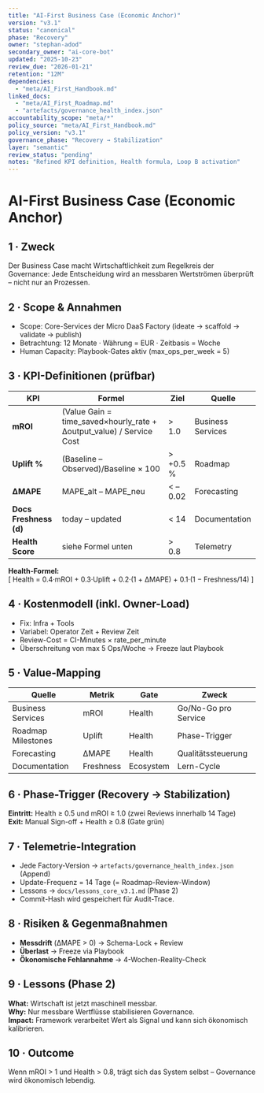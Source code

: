 ```yaml
---
title: "AI-First Business Case (Economic Anchor)"
version: "v3.1"
status: "canonical"
phase: "Recovery"
owner: "stephan-adod"
secondary_owner: "ai-core-bot"
updated: "2025-10-23"
review_due: "2026-01-21"
retention: "12M"
dependencies:
  - "meta/AI_First_Handbook.md"
linked_docs:
  - "meta/AI_First_Roadmap.md"
  - "artefacts/governance_health_index.json"
accountability_scope: "meta/*"
policy_source: "meta/AI_First_Handbook.md"
policy_version: "v3.1"
governance_phase: "Recovery → Stabilization"
layer: "semantic"
review_status: "pending"
notes: "Refined KPI definition, Health formula, Loop B activation"
---
```


# AI-First Business Case (Economic Anchor)

## 1 · Zweck
Der Business Case macht Wirtschaftlichkeit zum Regelkreis der Governance:
Jede Entscheidung wird an messbaren Wertströmen überprüft – nicht nur an Prozessen.

## 2 · Scope & Annahmen
- Scope: Core-Services der Micro DaaS Factory (ideate → scaffold → validate → publish)  
- Betrachtung: 12 Monate · Währung = EUR · Zeitbasis = Woche  
- Human Capacity: Playbook-Gates aktiv (max_ops_per_week = 5)  

## 3 · KPI-Definitionen (prüfbar)
| KPI | Formel | Ziel | Quelle |
|-----|---------|------|--------|
| **mROI** | (Value Gain = time_saved×hourly_rate + Δoutput_value) / Service Cost | > 1.0 | Business Services |
| **Uplift %** | (Baseline – Observed)/Baseline × 100 | > +0.5 % | Roadmap |
| **ΔMAPE** | MAPE_alt – MAPE_neu | < –0.02 | Forecasting |
| **Docs Freshness (d)** | today – updated | < 14 | Documentation |
| **Health Score** | siehe Formel unten | > 0.8 | Telemetry |

**Health-Formel:**  
\[
Health = 0.4·mROI + 0.3·Uplift + 0.2·(1 + ΔMAPE) + 0.1·(1 − Freshness/14)
\]

## 4 · Kostenmodell (inkl. Owner-Load)
- Fix: Infra + Tools  
- Variabel: Operator Zeit + Review Zeit  
- Review-Cost = CI-Minutes × rate_per_minute  
- Überschreitung von max 5 Ops/Woche → Freeze laut Playbook  

## 5 · Value-Mapping
| Quelle | Metrik | Gate | Zweck |
|---|---|---|---|
| Business Services | mROI | Health | Go/No-Go pro Service |
| Roadmap Milestones | Uplift | Health | Phase-Trigger |
| Forecasting | ΔMAPE | Health | Qualitätssteuerung |
| Documentation | Freshness | Ecosystem | Lern-Cycle |

## 6 · Phase-Trigger (Recovery → Stabilization)
**Eintritt:** Health ≥ 0.5 und mROI ≥ 1.0 (zwei Reviews innerhalb 14 Tage)  
**Exit:** Manual Sign-off + Health ≥ 0.8 (Gate grün)

## 7 · Telemetrie-Integration
- Jede Factory-Version → `artefacts/governance_health_index.json` (Append)  
- Update-Frequenz = 14 Tage (= Roadmap-Review-Window)  
- Lessons → `docs/lessons_core_v3.1.md` (Phase 2)  
- Commit-Hash wird gespeichert für Audit-Trace.  

## 8 · Risiken & Gegenmaßnahmen
- **Messdrift** (ΔMAPE > 0) → Schema-Lock + Review  
- **Überlast** → Freeze via Playbook  
- **Ökonomische Fehlannahme** → 4-Wochen-Reality-Check  

## 9 · Lessons (Phase 2)
**What:** Wirtschaft ist jetzt maschinell messbar.  
**Why:** Nur messbare Wertflüsse stabilisieren Governance.  
**Impact:** Framework verarbeitet Wert als Signal und kann sich ökonomisch kalibrieren.

## 10 · Outcome
Wenn mROI > 1 und Health > 0.8, trägt sich das System selbst – Governance wird ökonomisch lebendig.

